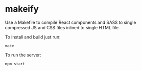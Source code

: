 makeify
=======

Use a Makefile to compile React components and SASS to single compressed JS and CSS files inlined to single HTML file.

To install and build just run:

```
make
```

To run the server:

```
npm start
```